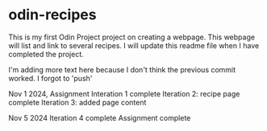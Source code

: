 # odin-recipes
This is my first Odin Project project on creating a webpage. This webpage will list and link to several recipes. I will update this readme file when I have completed the project.

I'm adding more text here because I don't think the previous commit worked. I forgot to 'push'

Nov 1 2024, Assignment Interation 1 complete
Iteration 2: recipe page complete
Iteration 3: added page content

Nov 5 2024
Iteration 4 complete
Assignment complete